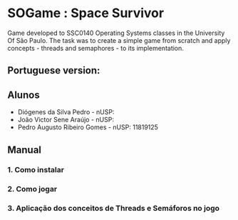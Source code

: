 # SOGame : Space Survivor

Game developed to SSC0140 Operating Systems classes in the University Of São Paulo. The task was to create a simple game from scratch and apply concepts - threads 
and semaphores - to its implementation.

## Portuguese version:

## Alunos 
 * Diógenes da Silva Pedro - nUSP:
 * João Victor Sene Araújo - nUSP:
 * Pedro Augusto Ribeiro Gomes - nUSP: 11819125

## Manual

### 1. Como instalar

### 2. Como jogar

### 3. Aplicação dos conceitos de Threads e Semáforos no jogo
